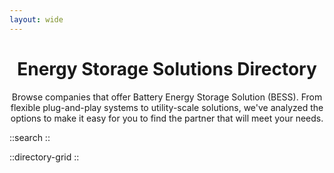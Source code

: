 ```yaml
---
layout: wide
---
```

<div align="center">

 # Energy Storage Solutions Directory
Browse companies that offer Battery Energy Storage Solution (BESS).  From flexible plug-and-play systems to utility-scale solutions, we've analyzed the options to make it easy for you to find the partner that will meet your needs.
</div>

::search
::

::directory-grid
::
